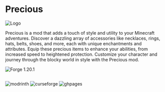 # Precious
![Logo](https://cdn.discordapp.com/attachments/706768779086135337/1168335332467540019/logo.png)

Precious is a mod that adds a touch of style and utility to your Minecraft adventures. Discover a dazzling array of accessories like necklaces, rings, hats, belts, shoes, and more, each with unique enchantments and attributes. Equip these precious items to enhance your abilities, from increased speed to heightened protection. Customize your character and journey through the blocky world in style with the Precious mod.

![Forge 1.20.1](https://cdn.jsdelivr.net/npm/@intergrav/devins-badges@3/assets/compact/supported/forge_vector.svg)
##

![modrinth](https://cdn.jsdelivr.net/npm/@intergrav/devins-badges@3/assets/cozy/available/modrinth_vector.svg)
![curseforge](https://cdn.jsdelivr.net/npm/@intergrav/devins-badges@3/assets/cozy/available/curseforge_vector.svg)
![ghpages](https://cdn.jsdelivr.net/npm/@intergrav/devins-badges@3/assets/cozy/documentation/ghpages_vector.svg)
